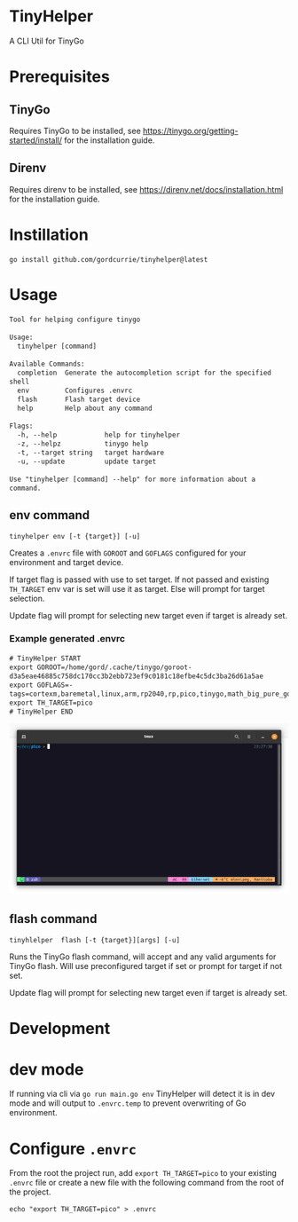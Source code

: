 # TinyHelper

A CLI Util for TinyGo

# Prerequisites

## TinyGo

Requires TinyGo to be installed, see https://tinygo.org/getting-started/install/ for the installation guide.

## Direnv

Requires direnv to be installed, see https://direnv.net/docs/installation.html for the installation guide.

# Instillation

```
go install github.com/gordcurrie/tinyhelper@latest
```

# Usage

```
Tool for helping configure tinygo

Usage:
  tinyhelper [command]

Available Commands:
  completion  Generate the autocompletion script for the specified shell
  env         Configures .envrc
  flash       Flash target device
  help        Help about any command

Flags:
  -h, --help            help for tinyhelper
  -z, --helpz           tinygo help
  -t, --target string   target hardware
  -u, --update          update target

Use "tinyhelper [command] --help" for more information about a command.
```

## env command

```
tinyhelper env [-t {target}] [-u]
```

Creates a `.envrc` file with `GOROOT` and `GOFLAGS` configured for your environment and target device.

If target flag is passed with use to set target. If not passed and existing `TH_TARGET` env var is set
will use it as target. Else will prompt for target selection.

Update flag will prompt for selecting new target even if target is already set.

### Example generated .envrc

```
# TinyHelper START
export GOROOT=/home/gord/.cache/tinygo/goroot-d3a5eae46885c758dc170cc3b2ebb723ef9c0181c18efbe4c5dc3ba26d61a5ae
export GOFLAGS=-tags=cortexm,baremetal,linux,arm,rp2040,rp,pico,tinygo,math_big_pure_go,gc.conservative,scheduler.tasks,serial.usb
export TH_TARGET=pico
# TinyHelper END

```

![TinyHelper](https://github.com/gordcurrie/gifs/blob/main/tinyhelper.gif)

## flash command

```
tinyhlelper  flash [-t {target}][args] [-u]
```

Runs the TinyGo flash command, will accept and any valid arguments for TinyGo flash. Will use preconfigured target if set or prompt for target if not set.

Update flag will prompt for selecting new target even if target is already set.


# Development

# dev mode

If running via cli via `go run main.go env` TinyHelper will detect it is in dev mode and will output to `.envrc.temp` to prevent overwriting of Go environment.

# Configure `.envrc`

From the root the project run, add `export TH_TARGET=pico` to your existing `.envrc` file or create a
new file with the following command from the root of the project.

```
echo "export TH_TARGET=pico" > .envrc
```
